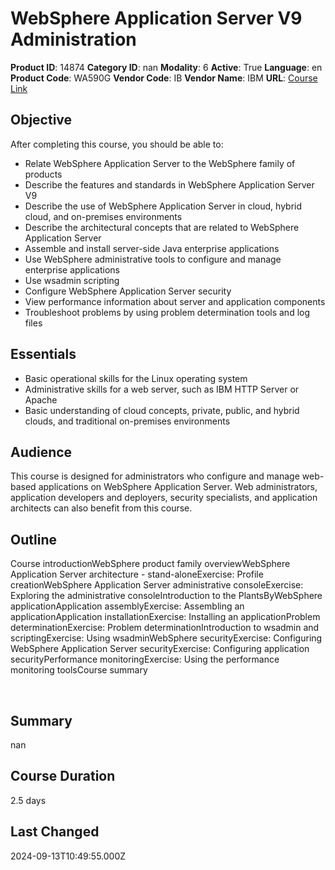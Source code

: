 # WebSphere Application Server V9 Administration

**Product ID**: 14874
**Category ID**: nan
**Modality**: 6
**Active**: True
**Language**: en
**Product Code**: WA590G
**Vendor Code**: IB
**Vendor Name**: IBM
**URL**: [Course Link](https://www.fastlaneus.com/course/ibm-wa590g)

## Objective
After completing this course, you should be able to:


- Relate WebSphere Application Server to the WebSphere family of products
- Describe the features and standards in WebSphere Application Server V9
- Describe the use of WebSphere Application Server in cloud, hybrid cloud, and on-premises environments
- Describe the architectural concepts that are related to WebSphere Application Server
- Assemble and install server-side Java enterprise applications
- Use WebSphere administrative tools to configure and manage enterprise applications
- Use wsadmin scripting
- Configure WebSphere Application Server security
- View performance information about server and application components
- Troubleshoot problems by using problem determination tools and log files

## Essentials
- Basic operational skills for the Linux operating system
- Administrative skills for a web server, such as IBM HTTP Server or Apache
- Basic understanding of cloud concepts, private, public, and hybrid clouds, and traditional on-premises environments

## Audience
This course is designed for administrators who configure and manage web-based applications on WebSphere Application Server. Web administrators, application developers and deployers, security specialists, and application architects can also benefit from this course.

## Outline
Course introductionWebSphere product family overviewWebSphere Application Server architecture - stand-aloneExercise: Profile creationWebSphere Application Server administrative consoleExercise: Exploring the administrative consoleIntroduction to the PlantsByWebSphere applicationApplication assemblyExercise: Assembling an applicationApplication installationExercise: Installing an applicationProblem determinationExercise: Problem determinationIntroduction to wsadmin and scriptingExercise: Using wsadminWebSphere securityExercise: Configuring WebSphere Application Server securityExercise: Configuring application securityPerformance monitoringExercise: Using the performance monitoring toolsCourse summary

 

## Summary
nan

## Course Duration
2.5 days

## Last Changed
2024-09-13T10:49:55.000Z
